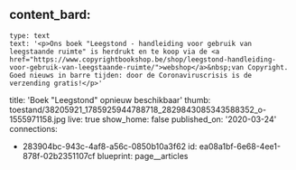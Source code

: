 content_bard:
  -
    type: text
    text: '<p>Ons boek "Leegstond - handleiding voor gebruik van leegstaande ruimte" is herdrukt en te koop via de <a href="https://www.copyrightbookshop.be/shop/leegstond-handleiding-voor-gebruik-van-leegstaande-ruimte/">webshop</a>&nbsp;van Copyright. Goed nieuws in barre tijden: door de Coronaviruscrisis is de verzending gratis!</p>'
title: 'Boek "Leegstond" opnieuw beschikbaar'
thumb: toestand/38205921_1785925944788718_2829843085343588352_o-1555971158.jpg
live: true
show_home: false
published_on: '2020-03-24'
connections:
  - 283904bc-943c-4af8-a56c-0850b10a3f62
id: ea08a1bf-6e68-4ee1-878f-02b2351107cf
blueprint: page__articles
